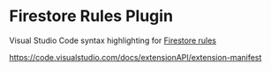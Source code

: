 # Firestore Rules Plugin
Visual Studio Code syntax highlighting for [Firestore rules](https://cloud.google.com/firestore/docs/reference/security/)

https://code.visualstudio.com/docs/extensionAPI/extension-manifest